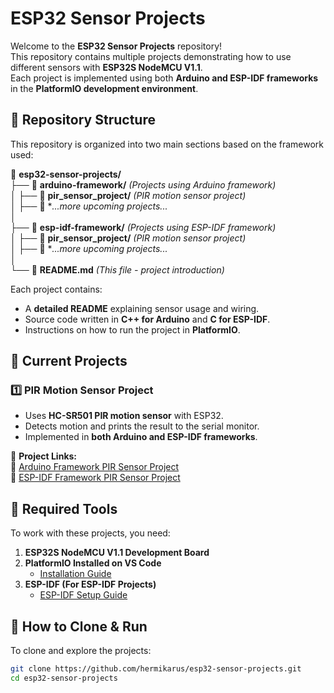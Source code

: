 # ESP32 Sensor Projects

Welcome to the **ESP32 Sensor Projects** repository!  
This repository contains multiple projects demonstrating how to use different sensors with **ESP32S NodeMCU V1.1**.  
Each project is implemented using both **Arduino and ESP-IDF frameworks** in the **PlatformIO development environment**.

## 📌 Repository Structure

This repository is organized into two main sections based on the framework used:

📂 **esp32-sensor-projects/**  
├── 📂 **arduino-framework/** *(Projects using Arduino framework)*  
│   ├── 📂 **pir_sensor_project/** *(PIR motion sensor project)*  
│   ├── 📂 **...more upcoming projects...*  
│  
├── 📂 **esp-idf-framework/** *(Projects using ESP-IDF framework)*  
│   ├── 📂 **pir_sensor_project/** *(PIR motion sensor project)*  
│   ├── 📂 **...more upcoming projects...*  
│  
└── 📜 **README.md** *(This file - project introduction)*  

Each project contains:  
- A **detailed README** explaining sensor usage and wiring.  
- Source code written in **C++ for Arduino** and **C for ESP-IDF**.  
- Instructions on how to run the project in **PlatformIO**.

## 🚀 Current Projects

### **1️⃣ PIR Motion Sensor Project**
- Uses **HC-SR501 PIR motion sensor** with ESP32.
- Detects motion and prints the result to the serial monitor.
- Implemented in **both Arduino and ESP-IDF frameworks**.

📂 **Project Links:**  
🔹 [Arduino Framework PIR Sensor Project](arduino-framework/pir_sensor_project)  
🔹 [ESP-IDF Framework PIR Sensor Project](esp-idf-framework/pir_sensor_project)  

## 🔧 Required Tools

To work with these projects, you need:

1. **ESP32S NodeMCU V1.1 Development Board**  
2. **PlatformIO Installed on VS Code**  
   - [Installation Guide](https://platformio.org/install)  
3. **ESP-IDF (For ESP-IDF Projects)**  
   - [ESP-IDF Setup Guide](https://docs.espressif.com/projects/esp-idf/en/latest/esp32/get-started/)  

## 📂 How to Clone & Run

To clone and explore the projects:

```bash
git clone https://github.com/hermikarus/esp32-sensor-projects.git
cd esp32-sensor-projects

